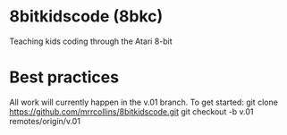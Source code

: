 8bitkidscode (8bkc)
============

Teaching kids coding through the Atari 8-bit

# Best practices

All work will currently happen in the v.01 branch. To get started:
    git clone https://github.com/mrrcollins/8bitkidscode.git
    git checkout -b v.01 remotes/origin/v.01



